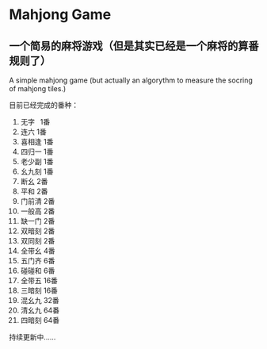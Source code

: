 # Mahjong Game

## 一个简易的麻将游戏（但是其实已经是一个麻将的算番规则了）  
A simple mahjong game (but actually an algorythm to measure the socring of mahjong tiles.)   

目前已经完成的番种：  
1. 无字&ensp;        1番   
2. 连六        1番
3. 喜相逢      1番
4. 四归一      1番
5. 老少副      1番
6. 幺九刻      1番
7. 断幺        2番
8. 平和        2番
9. 门前清      2番
10. 一般高     2番
11. 缺一门     2番
12. 双暗刻     2番
13. 双同刻     2番
14. 全带幺     4番
15. 五门齐     6番
16. 碰碰和     6番
17. 全带五     16番
18. 三暗刻     16番
19. 混幺九     32番
20. 清幺九     64番
21. 四暗刻     64番

持续更新中……
